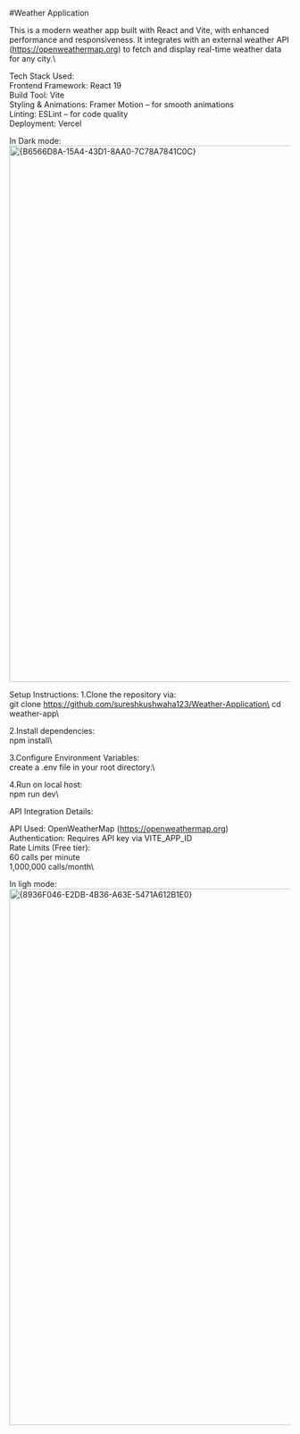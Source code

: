 #Weather Application

This is a modern weather app built with React and Vite, with enhanced performance and responsiveness. It integrates with an external weather API (https://openweathermap.org) to fetch and display real-time weather data for any city.\

Tech Stack Used:\
Frontend Framework: React 19\
Build Tool: Vite\
Styling & Animations: Framer Motion – for smooth animations\
Linting: ESLint – for code quality\
Deployment: Vercel

In Dark mode:
<img width="960" alt="{B6566D8A-15A4-43D1-8AA0-7C78A7841C0C}" src="https://github.com/user-attachments/assets/6ece312a-fb1e-46f5-b0c8-e8a0215a0c21" />

Setup Instructions:
1.Clone the repository via:\
git clone https://github.com/sureshkushwaha123/Weather-Application\
cd weather-app\

2.Install dependencies:\
npm install\

3.Configure Environment Variables:\
create a .env file in your root directory:\

4.Run on local host:\
npm run dev\

API Integration Details:

API Used: OpenWeatherMap (https://openweathermap.org)\
Authentication: Requires API key via VITE_APP_ID\
Rate Limits (Free tier):\
60 calls per minute\
1,000,000 calls/month\

In ligh mode:
<img width="960" alt="{8936F046-E2DB-4B36-A63E-5471A612B1E0}" src="https://github.com/user-attachments/assets/9fdbdd38-51f4-4e45-824e-3ceb42f9d788" />




